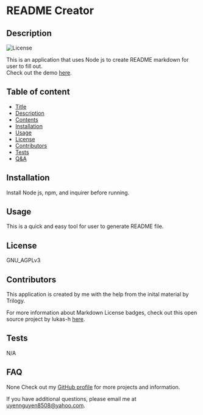 
# README Creator

## Description
![License](https://img.shields.io/badge/license-GNU_AGPLv3-blue.svg)

This is an application that uses Node js to create README markdown for user to fill out.
<br>Check out the demo [here](https://youtu.be/lJddYSWmA2g).

## Table of content
 

* [Title](#title)
* [Description](#description)
* [Contents](#contents)
* [Installation](#installation)
* [Usage](#usage)
* [License](#license)
* [Contributors](#contributors)
* [Tests](#tests)
* [Q&A](#QandA)

## Installation
Install Node js, npm, and inquirer before running.

## Usage
This is a quick and easy tool for user to generate README file.

## License
GNU_AGPLv3

## Contributors
This application is created by me with the help from the inital material by Trilogy.

For more information about Markdown License badges, check out this open source project by lukas-h [here](https://gist.github.com/lukas-h/2a5d00690736b4c3a7ba).

## Tests
N/A

## FAQ 
None
Check out my [GitHub profile](https://github.com/uyennguyen30696) for more projects and information. 

If you have additional questions, please email me at uyennguyen8508@yahoo.com.
